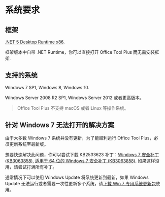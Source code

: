 # 系统要求

## 框架

[.NET 5 Desktop Runtime x86](https://dotnet.microsoft.com/download/dotnet/current/runtime).

框架版本中自带 .NET Runtime，你可以直接打开 Office Tool Plus 而无需安装框架.

## 支持的系统

Windows 7 SP1, Windows 8, Windows 10.

Windows Server 2008 R2 SP1, Windows Server 2012 或者更高版本。

> Office Tool Plus 不支持 macOS 或者 Linux 等操作系统。

## 针对 Windows 7 无法打开的解决方案

由于大多数 Windows 7 系统并没有更新，为了能顺利运行 Office Tool Plus，必须更新系统至最新版。

想要快速解决此问题，你可以尝试下载 KB2533623 补丁：[Windows 7 安全补丁 (KB3063858)](https://www.microsoft.com/zh-cn/download/details.aspx?id=47409), [适用于 64 位的 Windows 7 安全补丁 (KB3063858)](https://www.microsoft.com/zh-cn/download/details.aspx?id=47442). 如果这样没用，请尝试打满所有补丁。

通常情况下可以使用 Windows Update 将系统更新到最新，如果 Windows Update 无法运行或者需要一次性更新多个系统，请[下载 Win 7 专用系统更新包](https://download.coolhub.top/Extensions/Win7_UpdatePack/)使用。
